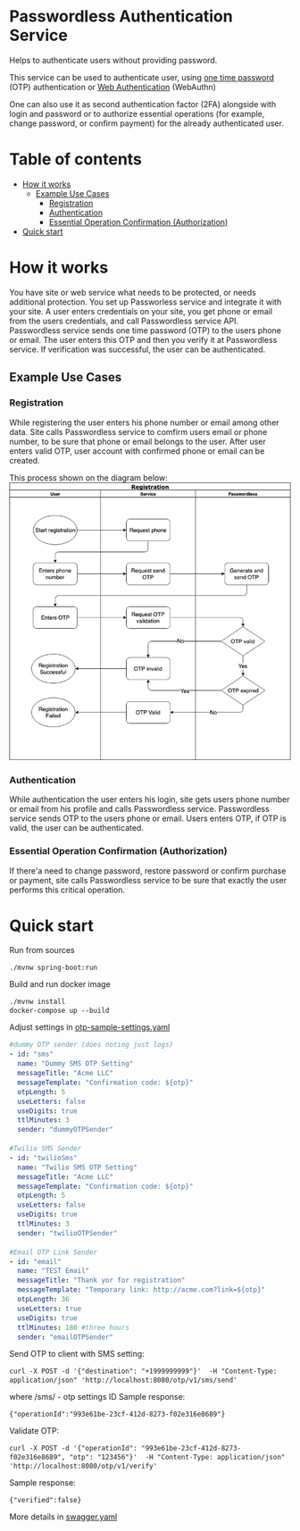 # Passwordless Authentication Service

Helps to authenticate users without providing password.

This service can be used to authenticate user, using 
[one time password](https://en.wikipedia.org/wiki/One-time_password) (OTP) authentication or 
[Web Authentication](https://en.wikipedia.org/wiki/WebAuthn) (WebAuthn) 

One can also use it as second authentication factor (2FA) alongside with login and password or to authorize essential 
operations (for example, change password, or confirm payment) for the already authenticated user.

# Table of contents

- [How it works](#how-it-works)
  * [Example Use Cases](#example-use-cases)
    + [Registration](#registration)
    + [Authentication](#authentication)
    + [Essential Operation Confirmation (Authorization)](#essential-operation-confirmation-authorization)
- [Quick start](#quick-start)

# How it works

You have site or web service what needs to be protected, or needs additional protection. 
You set up Passworless service and integrate it with your site.
A user enters credentials on your site, you get phone or email from the users credentials, and call Passwordless service API.
Passwordless service sends one time password (OTP) to the users phone or email.
The user enters this OTP and then you verify it at Passwordless service. 
If verification was successful, the user can be authenticated.

## Example Use Cases

### Registration
While registering the user enters his phone number or email among other data. 
Site calls Passwordless service to comfirm users email or phone number, to be sure that phone or email belongs to the user.
After user enters valid OTP, user account with confirmed phone or email can be created.

This process shown on the diagram below:
![Registration diab](diagrams/Registration.png)

### Authentication
While authentication the user enters his login, site gets users phone number or email from his profile and calls 
Passwordless service. Passwordless service sends OTP to the users phone or email. Users enters OTP, if OTP is valid, 
the user can be authenticated.

### Essential Operation Confirmation (Authorization)
If there'a need to change password, restore password or confirm purchase or payment, site calls Passwordless service
to be sure that exactly the user performs this critical operation. 


# Quick start

Run from sources
```
./mvnw spring-boot:run
```

Build and run docker image
```
./mvnw install
docker-compose up --build 
```

Adjust settings in [otp-sample-settings.yaml](./otp-sample-settings.yaml)
```yaml
#dummy OTP sender (does noting just logs)
- id: "sms"
  name: "Dummy SMS OTP Setting"
  messageTitle: "Acme LLC"
  messageTemplate: "Confirmation code: ${otp}"
  otpLength: 5
  useLetters: false
  useDigits: true
  ttlMinutes: 3
  sender: "dummyOTPSender"

#Twilio SMS Sender
- id: "twilioSms"
  name: "Twilio SMS OTP Setting"
  messageTitle: "Acme LLC"
  messageTemplate: "Confirmation code: ${otp}"
  otpLength: 5
  useLetters: false
  useDigits: true
  ttlMinutes: 3
  sender: "twilioOTPSender"

#Email OTP Link Sender
- id: "email"
  name: "TEST Email"
  messageTitle: "Thank yor for registration"
  messageTemplate: "Temporary link: http://acme.com?link=${otp}"
  otpLength: 36
  useLetters: true
  useDigits: true
  ttlMinutes: 180 #three hours
  sender: "emailOTPSender"
```

Send OTP to client with SMS setting:
```
curl -X POST -d '{"destination": "+1999999999"}'  -H "Content-Type: application/json" 'http://localhost:8080/otp/v1/sms/send' 
```
where /sms/ - otp settings ID
Sample response:
```
{"operationId":"993e61be-23cf-412d-8273-f02e316e8689"}
```

Validate OTP:
```
curl -X POST -d '{"operationId": "993e61be-23cf-412d-8273-f02e316e8689", "otp": "123456"}'  -H "Content-Type: application/json" 'http://localhost:8080/otp/v1/verify'
```
Sample response: 
```
{"verified":false}
```

More details in [swagger.yaml](./swagger.yaml)
